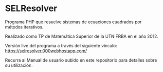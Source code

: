 # SELResolver
Programa PHP que resuelve sistemas de ecuaciones cuadrados por métodos iterativos.

Realizado como TP de Matemática Superior de la UTN FRBA en el año 2012.

Versión live del programa a través del siguiente vínculo: https://selresolver.000webhostapp.com/

Recurra al Manual de usuario subido en este repositorio para detalles sobre su utilización.
